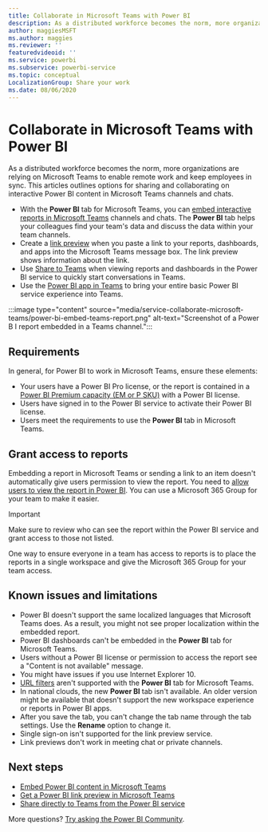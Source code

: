 ```yaml
---
title: Collaborate in Microsoft Teams with Power BI
description: As a distributed workforce becomes the norm, more organizations are relying on Microsoft Teams to enable remote work and keep employees in sync. 
author: maggiesMSFT
ms.author: maggies
ms.reviewer: ''
featuredvideoid: ''
ms.service: powerbi
ms.subservice: powerbi-service
ms.topic: conceptual
LocalizationGroup: Share your work
ms.date: 08/06/2020
---
```


# Collaborate in Microsoft Teams with Power BI

As a distributed workforce becomes the norm, more organizations are relying on Microsoft Teams to enable remote work and keep employees in sync. This articles outlines options for sharing and collaborating on interactive Power BI content in Microsoft Teams channels and chats. 

- With the **Power BI** tab for Microsoft Teams, you can [embed interactive reports in Microsoft Teams](service-embed-report-microsoft-teams.md) channels and chats. The **Power BI** tab helps your colleagues find your team's data and discuss the data within your team channels. 
- Create a [link preview](service-teams-link-preview.md) when you paste a link to your reports, dashboards, and apps into the Microsoft Teams message box. The link preview shows information about the link. 
- Use [Share to Teams](service-share-report-teams.md) when viewing reports and dashboards in the Power BI service to quickly start conversations in Teams.
- Use the [Power BI app in Teams](service-microsoft-teams-app.md) to bring your entire basic Power BI service experience into Teams.
 
:::image type="content" source="media/service-collaborate-microsoft-teams/power-bi-embed-teams-report.png" alt-text="Screenshot of a Power B I report embedded in a Teams channel.":::

## Requirements

In general, for Power BI to work in Microsoft Teams, ensure these elements:

- Your users have a Power BI Pro license, or the report is contained in a [Power BI Premium capacity (EM or P SKU)](../admin/service-premium-what-is.md) with a Power BI license.
- Users have signed in to the Power BI service to activate their Power BI license.
- Users meet the requirements to use the **Power BI** tab in Microsoft Teams.

## Grant access to reports

Embedding a report in Microsoft Teams or sending a link to an item doesn't automatically give users permission to view the report. You need to [allow users to view the report in Power BI](service-share-dashboards.md). You can use a Microsoft 365 Group for your team to make it easier.

> [!IMPORTANT]
> Make sure to review who can see the report within the Power BI service and grant access to those not listed.

One way to ensure everyone in a team has access to reports is to place the reports in a single workspace and give the Microsoft 365 Group for your team access.

## Known issues and limitations

- Power BI doesn't support the same localized languages that Microsoft Teams does. As a result, you might not see proper localization within the embedded report.
- Power BI dashboards can't be embedded in the **Power BI** tab for Microsoft Teams.
- Users without a Power BI license or permission to access the report see a "Content is not available" message.
- You might have issues if you use Internet Explorer 10. <!--You can look at the [browsers support for Power BI](../consumer/end-user-browsers.md) and for [Microsoft 365](https://products.office.com/office-system-requirements#Browsers-section). -->
- [URL filters](service-url-filters.md) aren't supported with the **Power BI** tab for Microsoft Teams.
- In national clouds, the new **Power BI** tab isn't available. An older version might be available that doesn't support the new workspace experience or reports in Power BI apps.
- After you save the tab, you can't change the tab name through the tab settings. Use the **Rename** option to change it.
- Single sign-on isn't supported for the link preview service.
- Link previews don't work in meeting chat or private channels.

## Next steps

- [Embed Power BI content in Microsoft Teams](service-embed-report-microsoft-teams.md)
- [Get a Power BI link preview in Microsoft Teams](service-teams-link-preview.md)
- [Share directly to Teams from the Power BI service](service-share-report-teams.md)

More questions? [Try asking the Power BI Community](https://community.powerbi.com/).
